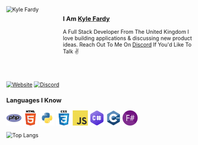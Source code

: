 <img align="left" width="150" height="150" alt="Kyle Fardy" src="https://avatars3.githubusercontent.com/u/83561568?s=200&v=4"/>

### I Am [Kyle Fardy][website]

A Full Stack Developer From The United Kingdom I love building applications & discussing new product ideas. Reach Out To Me On [Discord][discord] If You'd Like To Talk ✌️
<br>
<br>
<br>
<br>


[![Website](https://img.shields.io/website?down_color=red&down_message=Offline&label=Our%20Website&style=for-the-badge&up_color=green&up_message=Online&url=https%3A%2F%2Fvoid-dev.co%2F)][website]
[![Discord](https://img.shields.io/discord/1080868719640723466?color=7289DA&label=Community%20Discord&style=for-the-badge)][discord]

### Languages I Know
<p>
  <img height="40" src="https://raw.githubusercontent.com/github/explore/80688e429a7d4ef2fca1e82350fe8e3517d3494d/topics/php/php.png">
  <img height="40" src="https://raw.githubusercontent.com/github/explore/80688e429a7d4ef2fca1e82350fe8e3517d3494d/topics/html/html.png">
  <img height="40" src="https://raw.githubusercontent.com/github/explore/80688e429a7d4ef2fca1e82350fe8e3517d3494d/topics/python/python.png">
  <img height="40" src="https://raw.githubusercontent.com/github/explore/80688e429a7d4ef2fca1e82350fe8e3517d3494d/topics/css/css.png">
  <img height="40" src="https://raw.githubusercontent.com/github/explore/80688e429a7d4ef2fca1e82350fe8e3517d3494d/topics/javascript/javascript.png">
  <img height="40" src="https://raw.githubusercontent.com/github/explore/80688e429a7d4ef2fca1e82350fe8e3517d3494d/topics/csharp/csharp.png">
  <img height="40" src="https://raw.githubusercontent.com/github/explore/80688e429a7d4ef2fca1e82350fe8e3517d3494d/topics/cpp/cpp.png">
  <img height="40" src="https://raw.githubusercontent.com/github/explore/80688e429a7d4ef2fca1e82350fe8e3517d3494d/topics/fsharp/fsharp.png">
</p>

![Top Langs](https://github-readme-stats.vercel.app/api/top-langs/?username=KyleFardy&layout=compact&hide_border=true&bg_color=21262d&text_color=fff)

[website]: https://void-dev.co
[discord]: https://discord.void-dev.co
[github]: https://github.com/KyleFardy
